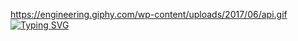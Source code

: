 https://engineering.giphy.com/wp-content/uploads/2017/06/api.gif
[![Typing SVG](https://readme-typing-svg.herokuapp.com?font=Fira+Code&weight=300&size=50&duration=4000&pause=1000&color=cyan&center=true&vCenter=true&random=false&width=1000&lines=Hello%2C+my+name+is+Victor;I'm+24+years+;I'm+from+Brazil;Welcome)](https://git.io/typing-svg)


